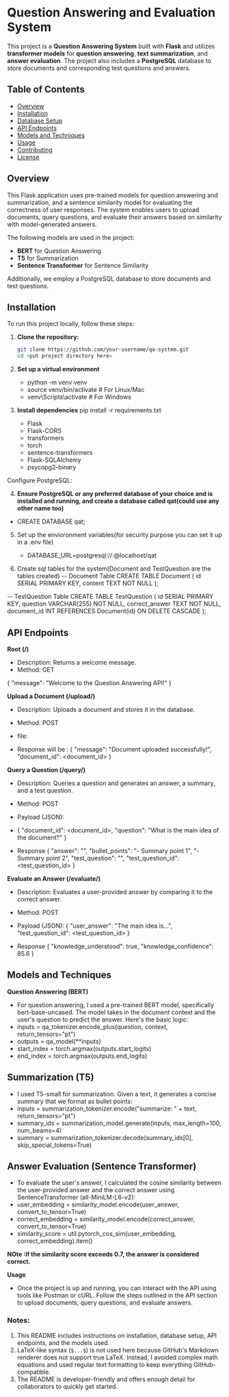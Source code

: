 # Question Answering and Evaluation System

This project is a **Question Answering System** built with **Flask** and utilizes **transformer models** for **question answering**, **text summarization**, and **answer evaluation**. The project also includes a **PostgreSQL** database to store documents and corresponding test questions and answers.

## Table of Contents

- [Overview](#overview)
- [Installation](#installation)
- [Database Setup](#database-setup)
- [API Endpoints](#api-endpoints)
- [Models and Techniques](#models-and-techniques)
- [Usage](#usage)
- [Contributing](#contributing)
- [License](#license)

## Overview

This Flask application uses pre-trained models for question answering and summarization, and a sentence similarity model for evaluating the correctness of user responses. The system enables users to upload documents, query questions, and evaluate their answers based on similarity with model-generated answers.

The following models are used in the project:
- **BERT** for Question Answering
- **T5** for Summarization
- **Sentence Transformer** for Sentence Similarity

Additionally, we employ a PostgreSQL database to store documents and test questions.

## Installation

To run this project locally, follow these steps:

1. **Clone the repository:**

   ```bash
   git clone https://github.com/your-username/qa-system.git
   cd <put project directory here>
   ```
2. **Set up a virtual environment**
   - python -m venv venv
   - source venv/bin/activate  # For Linux/Mac
   - venv\Scripts\activate  # For Windows
  
3. **Install dependencies**
   pip install -r requirements.txt
   - Flask
   -  Flask-CORS
   - transformers
   - torch
   - sentence-transformers
   - Flask-SQLAlchemy
   - psycopg2-binary
  
  Configure PostgreSQL:

4. **Ensure PostgreSQL or any preferred database of your choice and is installed and running, and create a database called qat(could use any other name too)**
- CREATE DATABASE qat;

5. Set up the envioronment variables(for security purpose you can set it up in a .env file)
   - DATABASE_URL=postgresql://<username>:<password>@localhost/qat

6. Create sql tables for the system(Document and TestQuestion are the tables created)
   -- Document Table
CREATE TABLE Document (
    id SERIAL PRIMARY KEY,
    content TEXT NOT NULL
);

-- TestQuestion Table
CREATE TABLE TestQuestion (
    id SERIAL PRIMARY KEY,
    question VARCHAR(255) NOT NULL,
    correct_answer TEXT NOT NULL,
    document_id INT REFERENCES Document(id) ON DELETE CASCADE
);

## API Endpoints
  **Root (/)**
- Description: Returns a welcome message.
- Method: GET

{
  "message": "Welcome to the Question Answering API!"
}

 **Upload a Document (/upload/)**
- Description: Uploads a document and stores it in the database.
- Method: POST
- file: <Your file>

- Response will be :
{
  "message": "Document uploaded successfully!",
  "document_id": <document_id>
} 

 **Query a Question (/query/)**
- Description: Queries a question and generates an answer, a summary, and a test question.
- Method: POST

- Payload (JSON):
-  {
  "document_id": <document_id>,
  "question": "What is the main idea of the document?"
}

- Response
  {
  "answer": "<Generated Answer>",
  "bullet_points": "- Summary point 1", "- Summary point 2",
  "test_question": "<Generated Test Question>",
  "test_question_id": <test_question_id>
}

 **Evaluate an Answer (/evaluate/)**
- Description: Evaluates a user-provided answer by comparing it to the correct answer.
- Method: POST

- Payload (JSON):
  {
  "user_answer": "The main idea is...",
  "test_question_id": <test_question_id>
}
- Response
  {
  "knowledge_understood": true,
  "knowledge_confidence": 85.6
}

## Models and Techniques
 **Question Answering (BERT)**
- For question answering, I used a pre-trained BERT model, specifically bert-base-uncased. The model takes in the document context and the user's question to predict the answer. Here's the basic logic:
- inputs = qa_tokenizer.encode_plus(question, context, return_tensors="pt")
- outputs = qa_model(**inputs)
- start_index = torch.argmax(outputs.start_logits)
- end_index = torch.argmax(outputs.end_logits)

 ## Summarization (T5)
- I used T5-small for summarization. Given a text, it generates a concise summary that we format as bullet points:
- inputs = summarization_tokenizer.encode("summarize: " + text, return_tensors="pt")
- summary_ids = summarization_model.generate(inputs, max_length=100, num_beams=4)
- summary = summarization_tokenizer.decode(summary_ids[0], skip_special_tokens=True)

## Answer Evaluation (Sentence Transformer)
- To evaluate the user's answer, I calculated the cosine similarity between the user-provided answer and the correct answer using SentenceTransformer (all-MiniLM-L6-v2):
- user_embedding = similarity_model.encode(user_answer, convert_to_tensor=True)
- correct_embedding = similarity_model.encode(correct_answer, convert_to_tensor=True)
- similarity_score = util.pytorch_cos_sim(user_embedding, correct_embedding).item()

**NOte :If the similarity score exceeds 0.7, the answer is considered correct.**

**Usage**
- Once the project is up and running, you can interact with the API using tools like Postman or cURL. Follow the steps outlined in the API section to upload documents, query questions, and evaluate answers.


### Notes:

1. This README includes instructions on installation, database setup, API endpoints, and the models used.
2. LaTeX-like syntax (`$...$`) is not used here because GitHub's Markdown renderer does not support true LaTeX. Instead, I avoided complex math equations and used regular text formatting to keep everything GitHub-compatible.
3. The README is developer-friendly and offers enough detail for collaborators to quickly get started.



